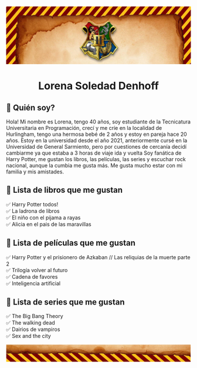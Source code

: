 ![Borde](./assets/superior.png)

<h1 align="center"> Lorena Soledad Denhoff </h1>



## :small_blue_diamond: Quién soy?
Hola! Mi nombre es Lorena, tengo 40 años, soy estudiante de la Tecnicatura Universitaria en Programación, crecí y me críe en la localidad de Hurlingham, tengo una hermosa bebé de 2 años y estoy en pareja hace 20 años.
Estoy en la universidad desde el año 2021, anteriormente cursé en la Universidad de General Sarmiento, pero por cuestiones de cercanía decidí cambiarme ya que estaba a 3 horas de viaje ida y vuelta
Soy fanática de Harry Potter, me gustan los libros, las películas, las series y escuchar rock nacional, aunque la cumbia me gusta más. 
Me gusta mucho estar con mi familia y mis amistades.

## :small_blue_diamond: Lista de libros que me gustan
:white_check_mark: Harry Potter todos!<br>
:white_check_mark: La ladrona de libros<br>
:white_check_mark: El niño con el pijama a rayas<br>
:white_check_mark: Alicia en el pais de las maravillas<br>

## :small_blue_diamond: Lista de películas que me gustan
:white_check_mark: Harry Potter y el prisionero de Azkaban // Las reliquias de la muerte parte 2<br>
:white_check_mark: Trilogía volver al futuro<br>
:white_check_mark: Cadena de favores<br>
:white_check_mark: Inteligencia artificial<br>

## :small_blue_diamond: Lista de series que me gustan
:white_check_mark: The Big Bang Theory<br>
:white_check_mark: The walking dead<br>
:white_check_mark: Dairios de vampiros<br>
:white_check_mark: Sex and the city<br>

![Borde](./assets/inferior.png)